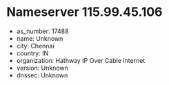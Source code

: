# Nameserver 115.99.45.106

* as_number: 17488
* name: Unknown
* city: Chennai
* country: IN
* organization: Hathway IP Over Cable Internet
* version: Unknown
* dnssec: Unknown
